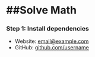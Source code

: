 ##Solve Math
================

### Step 1: Install dependencies



* Website: [email@example.com](baihaqi34.github.io)
* GitHub: [github.com/username](https://github.com/username)
